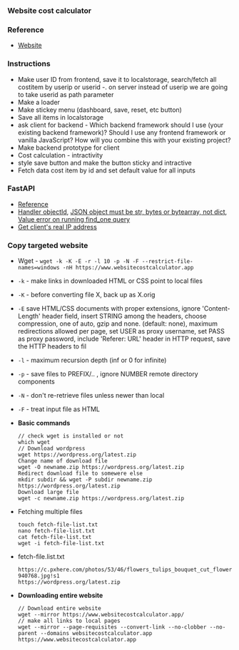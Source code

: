 ### Website cost calculator

### Reference
 - [Website](https://www.websitecostcalculator.app/)
 
### Instructions
 - Make user ID from frontend, save it to localstorage, search/fetch all costitem by userip or userid -. on server instead of userip we are going to take userid as path parameter
 - Make a loader
 - Make stickey menu (dashboard, save, reset, etc button)
 - Save all items in localstorage
 - ask client for backend - Which backend framework should I use (your existing backend framework)? Should I use any frontend framework or vanilla JavaScript? How will you combine this with your existing project?
 - Make backend prototype for client
 - Cost calculation - intractivity
 - style save button and make the button sticky and intractive
 - Fetch data cost item by id and set default value for all inputs

### FastAPI
 - [Reference](https://www.mongodb.com/developer/languages/python/python-quickstart-fastapi/)
 - [Handler objectId](https://api.mongodb.com/python/3.2/api/bson/json_util.html), [JSON object must be str, bytes or bytearray, not dict](https://stackoverflow.com/questions/42354001/json-object-must-be-str-bytes-or-bytearray-not-dict), [Value error on running find_one query](https://www.mongodb.com/community/forums/t/value-error-on-running-find-one-query/8482)
 - [Get client's real IP address](https://stackoverflow.com/questions/60098005/fastapi-starlette-get-client-real-ip)

### Copy targeted website

- Wget - `wget -k -K -E -r -l 10 -p -N -F --restrict-file-names=windows -nH https://www.websitecostcalculator.app`
- `-k` - make links in downloaded HTML or CSS point to local files
- `-K` - before converting file X, back up as X.orig
- `-E` save HTML/CSS documents with proper extensions, ignore 'Content-Length' header field, insert STRING among the headers, choose compression, one of auto, gzip and none. (default: none), maximum redirections allowed per page, set USER as proxy username, set PASS as proxy password, include 'Referer: URL' header in HTTP request, save the HTTP headers to fil
- `-l` - maximum recursion depth (inf or 0 for infinite)
- `-p` - save files to PREFIX/.. , ignore NUMBER remote directory components
- `-N` - don't re-retrieve files unless newer than local
- `-F` - treat input file as HTML

- **Basic commands**
  ```
  // check wget is installed or not
  which wget
  // Download wordpress
  wget https://wordpress.org/latest.zip
  Change name of download file
  wget -O newname.zip https://wordpress.org/latest.zip
  Redirect download file to somewere else
  mkdir subdir && wget -P subdir newname.zip https://wordpress.org/latest.zip
  Download large file
  wget -c newname.zip https://wordpress.org/latest.zip
  ```
- Fetching multiple files
  ```
  touch fetch-file-list.txt
  nano fetch-file-list.txt
  cat fetch-file-list.txt
  wget -i fetch-file-list.txt
  ```
- fetch-file.list.txt
  ```
  https://c.pxhere.com/photos/53/46/flowers_tulips_bouquet_cut_flowers_colorful_color_plant_violet-940768.jpg!s1
  https://wordpress.org/latest.zip
  ```
- **Downloading entire website**

  ```
  // Download entire website
  wget --mirror https://www.websitecostcalculator.app/
  // make all links to local pages
  wget --mirror --page-requisites --convert-link --no-clobber --no-parent --domains websitecostcalculator.app https://www.websitecostcalculator.app
  ```
